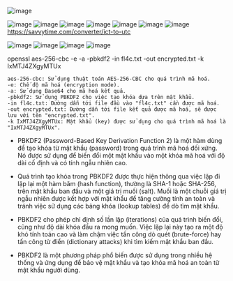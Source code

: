 ![image](https://github.com/KMANVK/hackthebox/assets/94669750/69bb27da-c275-4808-a7c1-a44011a11841)

![image](https://github.com/KMANVK/hackthebox/assets/94669750/d6fdd34c-a0e4-4580-aa7f-252e5f4e5f01)
![image](https://github.com/KMANVK/hackthebox/assets/94669750/eb689112-d3eb-457f-99ac-cff9401f61dc)
![image](https://github.com/KMANVK/hackthebox/assets/94669750/f4c7ac1c-1b5b-413a-b9f4-dbd757a6f8ee)
![image](https://github.com/KMANVK/hackthebox/assets/94669750/21282b76-ec62-406d-8910-4748bdf12c04)
![image](https://github.com/KMANVK/hackthebox/assets/94669750/82e200da-de3c-4ab5-bd9f-4cbe0670bcb3)
![image](https://github.com/KMANVK/hackthebox/assets/94669750/3590c1bd-8f92-48cc-b285-a98f5d716e1e)
  ![image](https://github.com/KMANVK/hackthebox/assets/94669750/ad1955ef-80fa-4563-9b9a-a6a0f3c659f0)
https://savvytime.com/converter/ict-to-utc

![image](https://github.com/KMANVK/hackthebox/assets/94669750/fa8d7e0a-3060-427b-9161-5305b661f71c)
![image](https://github.com/KMANVK/hackthebox/assets/94669750/cd8b5bd6-dcdd-462a-914f-04188f54a97c)
![image](https://github.com/KMANVK/hackthebox/assets/94669750/02c508dc-d362-4f2d-9bd6-fc0410752170)
![image](https://github.com/KMANVK/hackthebox/assets/94669750/1853675d-8dc4-4c30-966a-a64964d0e9b1)



openssl aes-256-cbc -e -a -pbkdf2 -in fl4c.txt -out encrypted.txt -k IxMTJ4ZXgyMTUx

```
aes-256-cbc: Sử dụng thuật toán AES-256-CBC cho quá trình mã hoá.
-e: Chế độ mã hoá (encryption mode).
-a: Sử dụng Base64 cho mã hoá kết quả.
-pbkdf2: Sử dụng PBKDF2 cho việc tạo khóa dựa trên mật khẩu.
-in fl4c.txt: Đường dẫn tới file đầu vào "fl4c.txt" cần được mã hoá.
-out encrypted.txt: Đường dẫn tới file kết quả được mã hoá, sẽ được lưu với tên "encrypted.txt".
-k IxMTJ4ZXgyMTUx: Mật khẩu (key) được sử dụng cho quá trình mã hoá là "IxMTJ4ZXgyMTUx".
```

* PBKDF2 (Password-Based Key Derivation Function 2) là một hàm dùng để tạo khóa từ mật khẩu (password) trong quá trình mã hoá đối xứng. Nó được sử dụng để biến đổi một mật khẩu vào một khóa mã hoá với độ dài cố định và có tính ngẫu nhiên cao.

* Quá trình tạo khóa trong PBKDF2 được thực hiện thông qua việc lặp đi lặp lại một hàm băm (hash function), thường là SHA-1 hoặc SHA-256, trên mật khẩu ban đầu và một giá trị muối (salt). Muối là một chuỗi giá trị ngẫu nhiên được kết hợp với mật khẩu để tăng cường tính an toàn và tránh việc sử dụng các bảng khóa (lookup tables) để dò tìm mật khẩu.

* PBKDF2 cho phép chỉ định số lần lặp (iterations) của quá trình biến đổi, cũng như độ dài khóa đầu ra mong muốn. Việc lặp lại này tạo ra một độ khó tính toán cao và làm chậm việc tấn công dò quét (brute-force) hay tấn công từ điển (dictionary attacks) khi tìm kiếm mật khẩu ban đầu.

* PBKDF2 là một phương pháp phổ biến được sử dụng trong nhiều hệ thống và ứng dụng để bảo vệ mật khẩu và tạo khóa mã hoá an toàn từ mật khẩu người dùng.
